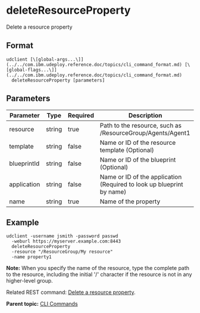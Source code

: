 # deleteResourceProperty

Delete a resource property

## Format

```
udclient [\[global-args...\]](../../com.ibm.udeploy.reference.doc/topics/cli_command_format.md) [\[global-flags...\]](../../com.ibm.udeploy.reference.doc/topics/cli_command_format.md)
  deleteResourceProperty [parameters]
```

## Parameters

|Parameter|Type|Required|Description|
|---------|----|--------|-----------|
|resource|string|true|Path to the resource, such as /ResourceGroup/Agents/Agent1|
|template|string|false|Name or ID of the resource template \(Optional\)|
|blueprintId|string|false|Name or ID of the blueprint \(Optional\)|
|application|string|false|Name or ID of the application \(Required to look up blueprint by name\)|
|name|string|true|Name of the property|

## Example

```
udclient -username jsmith -password passwd 
  -weburl https://myserver.example.com:8443
  deleteResourceProperty
  -resource "/ResourceGroup/My resource"
  -name property1
```

**Note:** When you specify the name of the resource, type the complete path to the resource, including the initial '/' character if the resource is not in any higher-level group.

Related REST command: [Delete a resource property](rest_cli_resource_deleteproperty_delete.md).

**Parent topic:** [CLI Commands](../../com.ibm.udeploy.reference.doc/topics/cli_commands.md)

